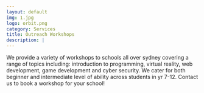 ```yaml
---
layout: default
img: 1.jpg
logo: orbit.png
category: Services
title: Outreach Workshops
description: |
---
```

  We provide a variety of workshops to schools all over sydney covering a range of topics including: introduction to programming, virtual reality, web development, game development and cyber security. We cater for both beginner and intermediate level of ability across students in yr 7-12. Contact us to book a workshop for your school!

